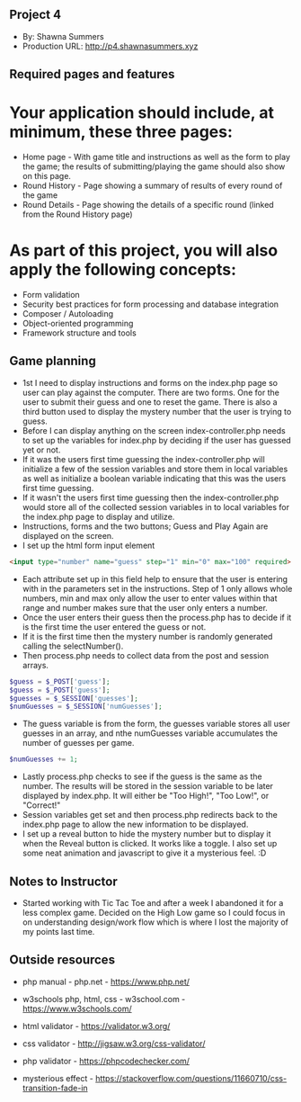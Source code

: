 ## Project 4
+ By: Shawna Summers
+ Production URL: <http://p4.shawnasummers.xyz>

## Required pages and features

# Your application should include, at minimum, these three pages:

* Home page - With game title and instructions as well as the form to play the game; the results of submitting/playing the game should also show on this page.
* Round History - Page showing a summary of results of every round of the game
* Round Details - Page showing the details of a specific round (linked from the Round History page)

# As part of this project, you will also apply the following concepts:

* Form validation
* Security best practices for form processing and database integration
* Composer / Autoloading
* Object-oriented programming
* Framework structure and tools

## Game planning
 * 1st I need to display instructions and forms on the index.php page so user can play against the computer.  There are two forms.  One for the user to submit their guess and one to reset the game.  There is also a third button used to display the mystery number that the user is trying to guess.
* Before I can display anything on the screen index-controller.php needs to set up the variables for index.php by deciding if the user has guessed yet or not.
* If it was the users first time guessing the index-controller.php will initialize a few of the session variables and store them in local variables as well as initialize a boolean variable indicating that this was the users first time guessing.
* If it wasn't the users first time guessing then the index-controller.php would store all of the collected session variables in to local variables for the index.php page to display and utilize.
* Instructions, forms and the two buttons; Guess and Play Again are displayed on the screen.
* I set up the html form input element 

```html
<input type="number" name="guess" step="1" min="0" max="100" required>
```

* Each attribute set up in this field help to ensure that the user is entering with in the parameters set in the instructions.  Step of 1 only allows whole numbers, min and max only allow the user to enter values within that range and number makes sure that the user only enters a number.
* Once the user enters their guess then the process.php has to decide if it is the first time the user entered the guess or not.
* If it is the first time then the mystery number is randomly generated calling the selectNumber().
* Then process.php needs to collect data from the post and session arrays.

```php
$guess = $_POST['guess']; 
$guess = $_POST['guess'];
$guesses = $_SESSION['guesses'];
$numGuesses = $_SESSION['numGuesses'];
```

* The guess variable is from the form, the guesses variable stores all user guesses in an array, and nthe numGuesses variable accumulates the number of guesses per game.

```php
$numGuesses += 1;
```

* Lastly process.php checks to see if the guess is the same as the number.  The results will be stored in the session variable to be later displayed by index.php.  It will either be "Too High!", "Too Low!", or "Correct!"
* Session variables get set and then process.php redirects back to the index.php page to allow the new information to be displayed.
* I set up a reveal button to hide the mystery number but to display it when the Reveal button is clicked.  It works like a toggle.  I also set up some neat animation and javascript to give it a mysterious feel.  :D

## Notes to Instructor
* Started working with Tic Tac Toe and after a week I abandoned it for a less complex game.  Decided on the High Low game so I could focus in on understanding design/work flow which is where I lost the majority of my points last time.

## Outside resources
* php manual - php.net - https://www.php.net/
* w3schools php, html, css - w3school.com - https://www.w3schools.com/
* html validator - https://validator.w3.org/
* css validator - http://jigsaw.w3.org/css-validator/
* php validator - https://phpcodechecker.com/

* mysterious effect - https://stackoverflow.com/questions/11660710/css-transition-fade-in


